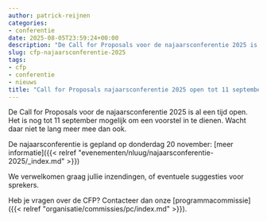 ```yaml
---
author: patrick-reijnen
categories:
- conferentie
date: 2025-08-05T23:59:24+00:00
description: "De Call for Proposals voor de najaarsconferentie 2025 is nog open tot 11 september! Wacht niet te lang en dien een voorstel in."
slug: cfp-najaarsconferentie-2025
tags:
- cfp
- conferentie
- nieuws
title: "Call for Proposals najaarsconferentie 2025 open tot 11 september"
---
```


De Call for Proposals voor de najaarsconferentie 2025 is al een tijd open. Het is nog tot 11 september mogelijk om een voorstel in te dienen. Wacht daar niet te lang meer mee dan ook.

De najaarsconferentie is gepland op donderdag 20 november: [meer informatie]({{< relref "evenementen/nluug/najaarsconferentie-2025/_index.md" >}})

We verwelkomen graag jullie inzendingen, of eventuele suggesties voor sprekers.

Heb je vragen over de CFP? Contacteer dan onze [programmacommissie]({{< relref "organisatie/commissies/pc/index.md" >}}).
